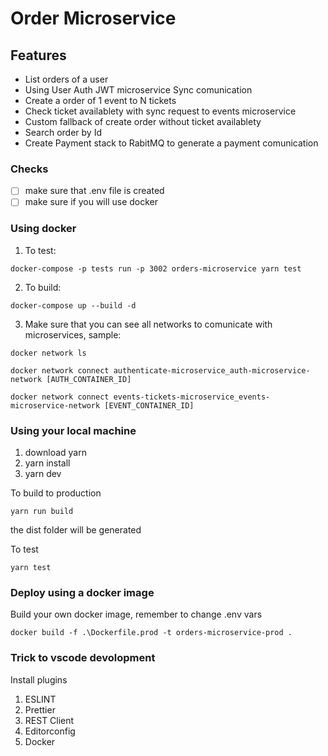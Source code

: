 # Order Microservice

## Features

* List orders of a user
* Using User Auth JWT microservice Sync comunication
* Create a order of 1 event to N tickets
* Check ticket availablety with sync request to events microservice
* Custom fallback of create order without ticket availablety
* Search order by Id
* Create Payment stack to RabitMQ to generate a payment comunication

### Checks

- [ ] make sure that .env file is created
- [ ] make sure if you will use docker

### Using docker

1. To test:

``` docker-compose -p tests run -p 3002 orders-microservice yarn test ```

2. To build:

``` docker-compose up --build -d ```

3. Make sure that you can see all networks to comunicate with microservices, sample:

``` docker network ls ```

``` docker network connect authenticate-microservice_auth-microservice-network [AUTH_CONTAINER_ID] ```

``` docker network connect events-tickets-microservice_events-microservice-network [EVENT_CONTAINER_ID] ```

### Using your local machine

1. download yarn
2. yarn install
3. yarn dev

To build to production

``` yarn run build ```

the dist folder will be generated


To test

``` yarn test ```


### Deploy using a docker image

Build your own docker image, remember to change .env vars

``` docker build -f .\Dockerfile.prod -t orders-microservice-prod . ```

### Trick to vscode devolopment

Install plugins
1. ESLINT
2. Prettier
3. REST Client
4. Editorconfig
5. Docker
